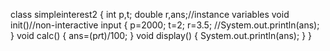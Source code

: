 class simpleinterest2
{
    int p,t;
    double r,ans;//instance variables
    void init()//non-interactive input
    {
        p=2000;
        t=2;
        r=3.5;
        //System.out.println(ans);
    }
    void calc()
    {
        ans=(p*r*t)/100;
    }
    void display()
    {
        System.out.println(ans);
    }
}
